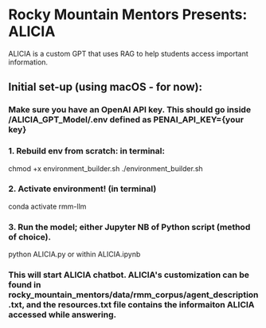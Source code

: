 # Rocky Mountain Mentors Presents: ALICIA
ALICIA is a custom GPT that uses RAG to help students access important information.

## Initial set-up (using macOS - for now):

### Make sure you have an OpenAI API key. This should go inside /ALICIA_GPT_Model/.env defined as PENAI_API_KEY={your key}

### 1. Rebuild env from scratch: in terminal:
chmod +x environment_builder.sh
./environment_builder.sh

### 2. Activate environment! (in terminal)
conda activate rmm-llm                    
     
### 3. Run the model; either Jupyter NB of Python script (method of choice).
python ALICIA.py or within ALICIA.ipynb

### This will start ALICIA chatbot. ALICIA's customization can be found in rocky_mountain_mentors/data/rmm_corpus/agent_description.txt, and the resources.txt file contains the informaiton ALICIA accessed while answering.
     